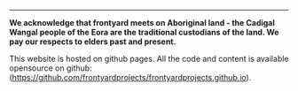 ______

**We acknowledge that frontyard meets on Aboriginal land - the Cadigal Wangal people of the Eora are the traditional custodians of the land. We pay our respects to elders past and present.**

This website is hosted on github pages. All the code and content is available opensource on github: (https://github.com/frontyardprojects/frontyardprojects.github.io).